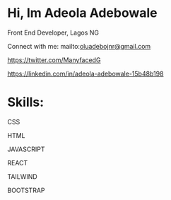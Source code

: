 # Hi, Im Adeola Adebowale
Front End Developer, Lagos NG

Connect with me:
mailto:oluadebojnr@gmail.com

https://twitter.com/ManyfacedG

https://linkedin.com/in/adeola-adebowale-15b48b198


# Skills:

CSS 

HTML

JAVASCRIPT

REACT

TAILWIND

BOOTSTRAP



